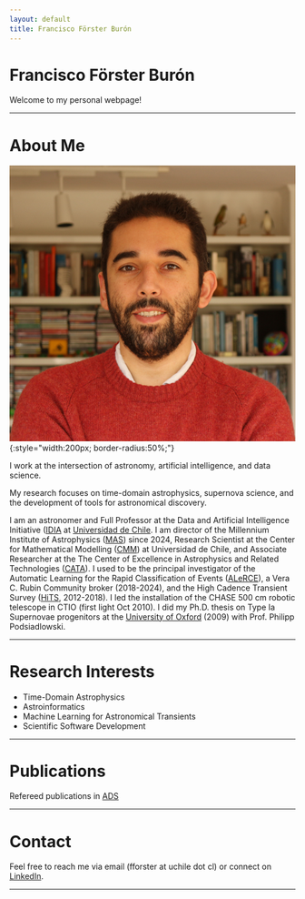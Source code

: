 ```yaml
---
layout: default
title: Francisco Förster Burón
---
```


# Francisco Förster Burón

Welcome to my personal webpage!  

---

# About Me

![Francisco Förster](./assets/profile.jpg){:style="width:200px; border-radius:50%;"}

I work at the intersection of astronomy, artificial intelligence, and data science.

My research focuses on time-domain astrophysics, supernova science, and the development of tools for astronomical discovery.

I am an astronomer and Full Professor at the Data and Artificial Intelligence Initiative ([IDIA](https://idia.uchile.cl/) at [Universidad de Chile](https://uchile.cl/). I am director of the Millennium Institute of Astrophysics ([MAS](https://astrofisicamas.cl/)) since 2024, Research Scientist at the Center for Mathematical Modelling ([CMM](https://www.cmm.uchile.cl/)) at Universidad de Chile, and Associate Researcher at the The Center of Excellence in Astrophysics and Related Technologies ([CATA](https://cata.cl/)). I used to be the principal investigator of the Automatic Learning for the Rapid Classification of Events ([ALeRCE](https://alerce.science/)), a Vera C. Rubin Community broker (2018-2024), and the High Cadence Transient Survey ([HiTS](https://alerce.science/high-cadence-transient-survey-hits/), 2012-2018). I led the installation of the CHASE 500 cm robotic telescope in CTIO (first light Oct 2010). I did my Ph.D. thesis on Type Ia Supernovae progenitors at the [University of Oxford](https://www.ox.ac.uk/) (2009) with Prof. Philipp Podsiadlowski.

---

# Research Interests

- Time-Domain Astrophysics
- Astroinformatics
- Machine Learning for Astronomical Transients
- Scientific Software Development

---


# Publications

Refereed publications in [ADS](https://ui.adsabs.harvard.edu/search/fq=%7B!type%3Daqp%20v%3D%24fq_database%7D&fq_database=(database%3Aastronomy%20OR%20database%3Aphysics)&q=author%3A%22forster%2C%20f%22%20collection%3Aastronomy%20property%3Arefereed&sort=date%20desc%2C%20bibcode%20desc&p_=0)


---

# Contact

Feel free to reach me via email (fforster at uchile dot cl) or connect on [LinkedIn](https://www.linkedin.com/in/franciscoforster/).

---